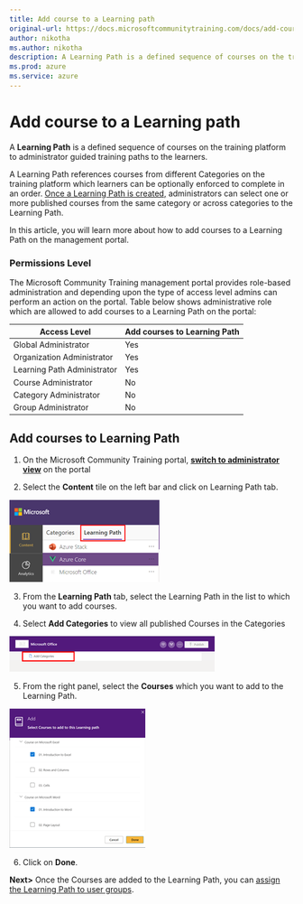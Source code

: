```yaml
---
title: Add course to a Learning path
original-url: https://docs.microsoftcommunitytraining.com/docs/add-course-to-a-learning-path
author: nikotha
ms.author: nikotha
description: A Learning Path is a defined sequence of courses on the training platform to administrator guided training paths to the learners.
ms.prod: azure
ms.service: azure
---
```


# Add course to a Learning path

A **Learning Path** is a defined sequence of courses on the training platform to administrator guided training paths to the learners.

A Learning Path references courses from different Categories on the training platform which learners can be optionally enforced to complete in an order. [Once a Learning Path is created,](2_create-a-learning-path.md) administrators can select one or more published courses from the same category or across categories to the Learning Path.

In this article, you will learn more about how to add courses to a Learning Path on the management portal.

### Permissions Level 

The Microsoft Community Training management portal provides role-based administration and depending upon the type of access level admins can perform an action on the portal. Table below shows administrative role which are allowed to add courses to a Learning Path on the portal:

| Access Level  | Add courses to Learning Path |
| --- | --- |
| Global Administrator | Yes |
| Organization Administrator | Yes |
| Learning Path Administrator | Yes |
| Course Administrator | No |
| Category Administrator | No |
| Group Administrator | No |
## Add courses to Learning Path
1.	On the Microsoft Community Training portal, [**switch to administrator view**](https://microsoftindia.document360.io/docs/configure-platform#step-2--switch-to-administrator-view-of-the-portal) on the portal

2. Select the **Content** tile on the left bar and click on Learning Path tab.

![Select Content](../../../media/image%28388%29.png)

3. From the **Learning Path** tab, select the Learning Path in the list to which you want to add courses.

4. Select **Add Categories** to view all published Courses in the Categories

![Add Categories](../../../media/image%28392%29.png)

5. From the right panel, select the **Courses** which you want to add to the Learning Path.

![Courses from right panel](../../../media/image%28393%29.png)

6. Click on **Done**.
 
 **Next>** Once the Courses are added to the Learning Path, you can [assign the Learning Path to user groups](../../../user-management/manage-users/2_assign-content-to-group-users.md). 
